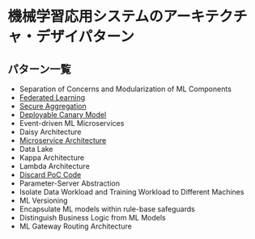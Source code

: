 # 機械学習応用システムのアーキテクチャ・デザイパターン

## パターン一覧 

- Separation of Concerns and Modularization of ML Components
- [Federated Learning](./federated_learning/)
- [Secure Aggregation](./secure_aggregation/)
- [Deployable Canary Model](./deployable_canary_model/)
- Event-driven ML Microservices
- Daisy Architecture
- [Microservice Architecture](./microservice_architecture/)
- Data Lake
- Kappa Architecture
- Lambda Architecture
- [Discard PoC Code](./discard_poc_code/)
- Parameter-Server Abstraction
- Isolate Data Workload and Training Workload to Different Machines
- ML Versioning
- Encapsulate ML models within rule-base safeguards
- Distinguish Business Logic from ML Models
- ML Gateway Routing Architecture
